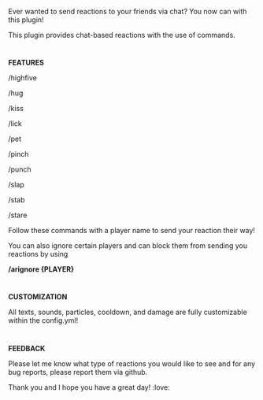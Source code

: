Ever wanted to send reactions to your friends via chat? You now can with this plugin!

This plugin provides chat-based reactions with the use of commands.

#
**FEATURES**

/highfive

/hug

/kiss

/lick

/pet

/pinch

/punch

/slap

/stab

/stare


Follow these commands with a player name to send your reaction their way!

You can also ignore certain players and can block them from sending you reactions by using

**/arignore {PLAYER}**

#
**CUSTOMIZATION**

All texts, sounds, particles, cooldown, and damage are fully customizable within the config.yml!

#
**FEEDBACK**

Please let me know what type of reactions you would like to see and for any bug reports, please report them via github.

Thank you and I hope you have a great day! :love:
